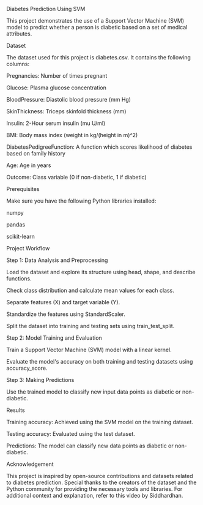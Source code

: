 Diabetes Prediction Using SVM

This project demonstrates the use of a Support Vector Machine (SVM) model to predict whether a person is diabetic based on a set of medical attributes.

Dataset

The dataset used for this project is diabetes.csv. It contains the following columns:

Pregnancies: Number of times pregnant

Glucose: Plasma glucose concentration

BloodPressure: Diastolic blood pressure (mm Hg)

SkinThickness: Triceps skinfold thickness (mm)

Insulin: 2-Hour serum insulin (mu U/ml)

BMI: Body mass index (weight in kg/(height in m)^2)

DiabetesPedigreeFunction: A function which scores likelihood of diabetes based on family history

Age: Age in years

Outcome: Class variable (0 if non-diabetic, 1 if diabetic)

Prerequisites

Make sure you have the following Python libraries installed:

numpy

pandas

scikit-learn

Project Workflow

Step 1: Data Analysis and Preprocessing

Load the dataset and explore its structure using head, shape, and describe functions.

Check class distribution and calculate mean values for each class.

Separate features (X) and target variable (Y).

Standardize the features using StandardScaler.

Split the dataset into training and testing sets using train_test_split.

Step 2: Model Training and Evaluation

Train a Support Vector Machine (SVM) model with a linear kernel.

Evaluate the model's accuracy on both training and testing datasets using accuracy_score.

Step 3: Making Predictions

Use the trained model to classify new input data points as diabetic or non-diabetic.

Results

Training accuracy: Achieved using the SVM model on the training dataset.

Testing accuracy: Evaluated using the test dataset.

Predictions: The model can classify new data points as diabetic or non-diabetic.

Acknowledgement

This project is inspired by open-source contributions and datasets related to diabetes prediction. Special thanks to the creators of the dataset and the Python community for providing the necessary tools and libraries. For additional context and explanation, refer to this video by Siddhardhan.
